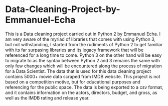 # Data-Cleaning-Project-by-Emmanuel-Echa
 This is a Data cleaning project carried out in Python 2 by Emmanuel Echa. I am very aware of the myriad of libraries that comes with using Python 3, but not withstanding, I started from the rudiments of Python 2 to get familiar with its far surpasing libraries and its legacy framework that will be referenced for a long time to come.  Python 3 on the other hand will be easy to migrate to as the syntax between Python 2 and 3 remains the same with only few changes which will be encountered along the process of migration for a Data Scientist.   The data that is used for this data cleaning project contains 5000+ movie data scraped from IMDB website. This project is not based on a competition motive, but for educational purposes and referencing for the public space. The data is being exported to a csv format, and it contains information on the actors, directors, budget, and gross,  as well as the IMDB rating and release year.
